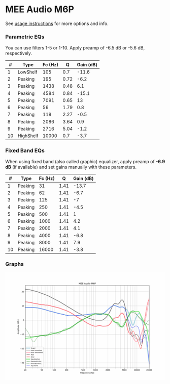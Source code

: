 # MEE Audio M6P
See [usage instructions](https://github.com/jaakkopasanen/AutoEq#usage) for more options and info.

### Parametric EQs
You can use filters 1-5 or 1-10. Apply preamp of -6.5 dB or -5.6 dB, respectively.

|   # | Type      |   Fc (Hz) |    Q |   Gain (dB) |
|-----|-----------|-----------|------|-------------|
|   1 | LowShelf  |       105 | 0.7  |       -11.6 |
|   2 | Peaking   |       195 | 0.72 |        -6.2 |
|   3 | Peaking   |      1438 | 0.48 |         6.1 |
|   4 | Peaking   |      4584 | 0.84 |       -15.1 |
|   5 | Peaking   |      7091 | 0.65 |        13   |
|   6 | Peaking   |        56 | 1.79 |         0.8 |
|   7 | Peaking   |       118 | 2.27 |        -0.5 |
|   8 | Peaking   |      2086 | 3.64 |         0.9 |
|   9 | Peaking   |      2716 | 5.04 |        -1.2 |
|  10 | HighShelf |     10000 | 0.7  |        -3.7 |

### Fixed Band EQs
When using fixed band (also called graphic) equalizer, apply preamp of **-6.9 dB** (if available) and set gains manually with these parameters.

|   # | Type    |   Fc (Hz) |    Q |   Gain (dB) |
|-----|---------|-----------|------|-------------|
|   1 | Peaking |        31 | 1.41 |       -13.7 |
|   2 | Peaking |        62 | 1.41 |        -6.7 |
|   3 | Peaking |       125 | 1.41 |        -7   |
|   4 | Peaking |       250 | 1.41 |        -4.5 |
|   5 | Peaking |       500 | 1.41 |         1   |
|   6 | Peaking |      1000 | 1.41 |         4.2 |
|   7 | Peaking |      2000 | 1.41 |         4.1 |
|   8 | Peaking |      4000 | 1.41 |        -6.8 |
|   9 | Peaking |      8000 | 1.41 |         7.9 |
|  10 | Peaking |     16000 | 1.41 |        -3.8 |

### Graphs
![](./MEE%20Audio%20M6P.png)
